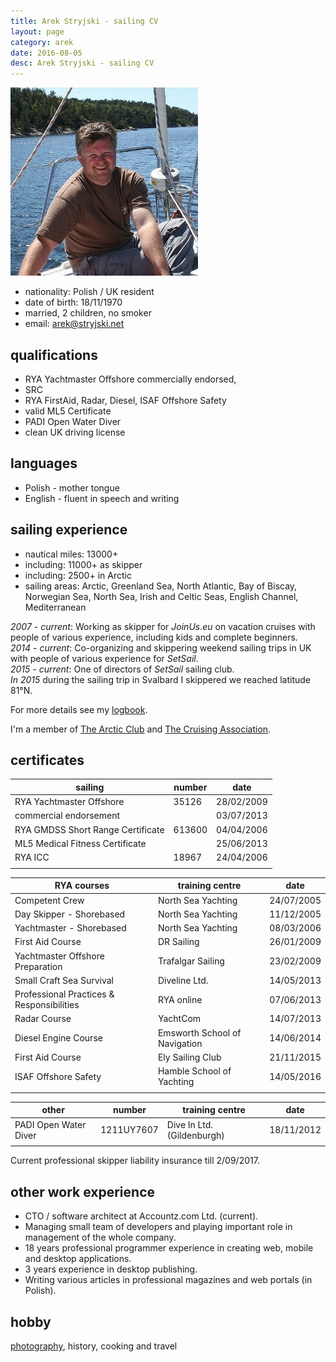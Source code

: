 ```yaml
---
title: Arek Stryjski - sailing CV
layout: page
category: arek
date: 2016-08-05
desc: Arek Stryjski - sailing CV
---
```


[![Arek Stryjski](/img/ja/Arek-Stryjski-Norwegia.jpg)](class:img-right)

* nationality: Polish / UK resident 
* date of birth: 18/11/1970
* married, 2 children, no smoker
* email: [&#x61;&#114;&#101;&#x6b;&#64;&#x73;&#x74;&#x72;&#121;&#106;&#x73;&#107;&#x69;&#x2e;&#x6e;&#101;&#116;](http://stryjski.net/arek/email/)

qualifications
---------------
* RYA Yachtmaster Offshore commercially endorsed,  
* SRC
* RYA FirstAid, Radar, Diesel, ISAF Offshore Safety
* valid ML5 Certificate
* PADI Open Water Diver
* clean UK driving license

languages
----------
* Polish - mother tongue
* English - fluent in speech and writing

sailing experience
------------------
* nautical miles: 13000+  
* including: 11000+ as skipper
* including: 2500+ in Arctic
* sailing areas: Arctic, Greenland Sea, North Atlantic, Bay of Biscay, Norwegian Sea, North Sea, Irish and Celtic Seas, English Channel, Mediterranean 

*2007 - current*: Working as skipper for *JoinUs.eu* on vacation cruises with people of various experience, including kids and complete beginners.  
*2014 - current*: Co-organizing and skippering weekend sailing trips in UK with people of various experience for *SetSail*.  
*2015 - current*: One of directors of *SetSail* sailing club.  
*In 2015* during the sailing trip in Svalbard I skippered we reached latitude 81°N.   

For more details see my [logbook](http://stryjski.net/arek/logbook/).

I'm a member of [The Arctic Club](http://www.arcticclub.org.uk/) and [The Cruising Association](http://www.theca.org.uk/).


certificates
-------------

| sailing                           | number |  date      |
|-----------------------------------|--------|------------|                 
|RYA Yachtmaster Offshore           | 35126  | 28/02/2009 |
|commercial endorsement             |        | 03/07/2013 |
|RYA GMDSS Short Range Certificate  | 613600 | 04/04/2006 |
|ML5 Medical Fitness Certificate    |        | 25/06/2013 |
|RYA ICC                            | 18967  | 24/04/2006 |	
|                                   |        |            |

| RYA courses                       | training centre    |  date      |
|-----------------------------------|--------------------|------------|  
| Competent Crew                    | North Sea Yachting | 24/07/2005 |
| Day Skipper - Shorebased          | North Sea Yachting | 11/12/2005 |
| Yachtmaster - Shorebased          | North Sea Yachting | 08/03/2006 |
| First Aid Course                  | DR Sailing         | 26/01/2009 |	
| Yachtmaster Offshore Preparation  | Trafalgar Sailing  | 23/02/2009 |
| Small Craft Sea Survival          | Diveline Ltd.      | 14/05/2013 |	
| Professional Practices & Responsibilities | RYA online | 07/06/2013 |
| Radar Course                      | YachtCom           | 14/07/2013 |
| Diesel Engine Course              | Emsworth School of Navigation | 14/06/2014 |
| First Aid Course                  | Ely Sailing Club   | 21/11/2015 |	
| ISAF Offshore Safety              | Hamble School of Yachting | 14/05/2016 |	
|                                   |                    |            |

| other                 | number     | training centre            |  date      |
|-----------------------|------------|----------------------------|------------|  
| PADI Open Water Diver | 1211UY7607 | Dive In Ltd. (Gildenburgh) | 18/11/2012 |
|                       |            |                            |            |

Current professional skipper liability insurance till 2/09/2017.


other work experience
----------------------
* CTO / software architect at Accountz.com Ltd. (current).  
* Managing small team of developers and playing important role in management of the whole company.  
* 18 years professional programmer experience in creating web, mobile and desktop applications.  
* 3 years experience in desktop publishing.  
* Writing various articles in professional magazines and web portals (in Polish).  

hobby
------
[photography](https://plus.google.com/photos/+ArekStryjski/albums), history, cooking and travel

